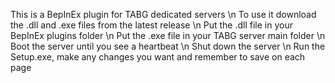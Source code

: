 This is a BepInEx plugin for TABG dedicated servers \n
To use it download the .dll and .exe files from the latest release \n
Put the .dll file in your BepInEx plugins folder \n 
Put the .exe file in your TABG server main folder \n
Boot the server until you see a heartbeat \n 
Shut down the server \n
Run the Setup.exe, make any changes you want and remember to save on each page
